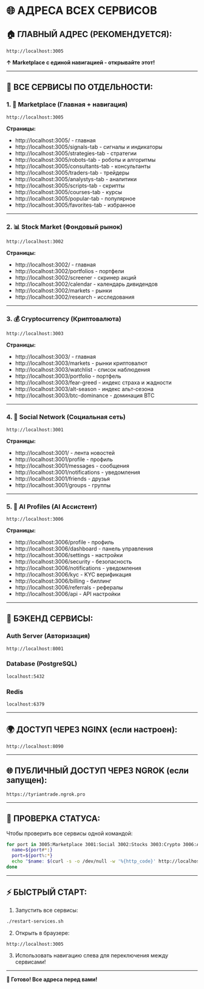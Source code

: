 # 🌐 АДРЕСА ВСЕХ СЕРВИСОВ

## 🏠 ГЛАВНЫЙ АДРЕС (РЕКОМЕНДУЕТСЯ):

```
http://localhost:3005
```
**↑ Marketplace с единой навигацией - открывайте этот!**

---

## 📍 ВСЕ СЕРВИСЫ ПО ОТДЕЛЬНОСТИ:

### 1. 🏪 Marketplace (Главная + навигация)
```
http://localhost:3005
```
**Страницы:**
- http://localhost:3005/ - главная
- http://localhost:3005/signals-tab - сигналы и индикаторы
- http://localhost:3005/strategies-tab - стратегии
- http://localhost:3005/robots-tab - роботы и алгоритмы
- http://localhost:3005/consultants-tab - консультанты
- http://localhost:3005/traders-tab - трейдеры
- http://localhost:3005/analystys-tab - аналитики
- http://localhost:3005/scripts-tab - скрипты
- http://localhost:3005/courses-tab - курсы
- http://localhost:3005/popular-tab - популярное
- http://localhost:3005/favorites-tab - избранное

---

### 2. 📊 Stock Market (Фондовый рынок)
```
http://localhost:3002
```
**Страницы:**
- http://localhost:3002/ - главная
- http://localhost:3002/portfolios - портфели
- http://localhost:3002/screener - скринер акций
- http://localhost:3002/calendar - календарь дивидендов
- http://localhost:3002/markets - рынки
- http://localhost:3002/research - исследования

---

### 3. 💰 Cryptocurrency (Криптовалюта)
```
http://localhost:3003
```
**Страницы:**
- http://localhost:3003/ - главная
- http://localhost:3003/markets - рынки криптовалют
- http://localhost:3003/watchlist - список наблюдения
- http://localhost:3003/portfolio - портфель
- http://localhost:3003/fear-greed - индекс страха и жадности
- http://localhost:3003/alt-season - индекс альт-сезона
- http://localhost:3003/btc-dominance - доминация BTC

---

### 4. 👥 Social Network (Социальная сеть)
```
http://localhost:3001
```
**Страницы:**
- http://localhost:3001/ - лента новостей
- http://localhost:3001/profile - профиль
- http://localhost:3001/messages - сообщения
- http://localhost:3001/notifications - уведомления
- http://localhost:3001/friends - друзья
- http://localhost:3001/groups - группы

---

### 5. 🤖 AI Profiles (AI Ассистент)
```
http://localhost:3006
```
**Страницы:**
- http://localhost:3006/profile - профиль
- http://localhost:3006/dashboard - панель управления
- http://localhost:3006/settings - настройки
- http://localhost:3006/security - безопасность
- http://localhost:3006/notifications - уведомления
- http://localhost:3006/kyc - KYC верификация
- http://localhost:3006/billing - биллинг
- http://localhost:3006/referrals - рефералы
- http://localhost:3006/api - API настройки

---

## 🔧 БЭКЕНД СЕРВИСЫ:

### Auth Server (Авторизация)
```
http://localhost:8001
```

### Database (PostgreSQL)
```
localhost:5432
```

### Redis
```
localhost:6379
```

---

## 🌍 ДОСТУП ЧЕРЕЗ NGINX (если настроен):

```
http://localhost:8090
```

---

## 🌐 ПУБЛИЧНЫЙ ДОСТУП ЧЕРЕЗ NGROK (если запущен):

```
https://tyriantrade.ngrok.pro
```

---

## 📝 ПРОВЕРКА СТАТУСА:

Чтобы проверить все сервисы одной командой:

```bash
for port in 3005:Marketplace 3001:Social 3002:Stocks 3003:Crypto 3006:AI; do
  name=${port#*:}
  port=${port%:*}
  echo "$name: $(curl -s -o /dev/null -w '%{http_code}' http://localhost:$port)"
done
```

---

## ⚡ БЫСТРЫЙ СТАРТ:

1. Запустить все сервисы:
```bash
./restart-services.sh
```

2. Открыть в браузере:
```
http://localhost:3005
```

3. Использовать навигацию слева для переключения между сервисами!

---

**🎉 Готово! Все адреса перед вами!**

